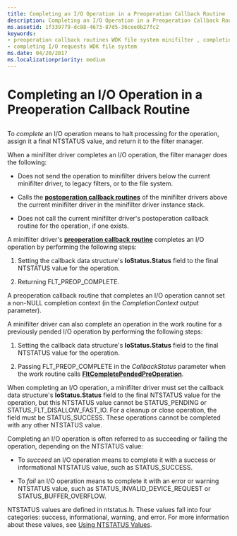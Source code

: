 ```yaml
---
title: Completing an I/O Operation in a Preoperation Callback Routine
description: Completing an I/O Operation in a Preoperation Callback Routine
ms.assetid: 1f339779-dc88-4673-87d5-36cee0b27fc2
keywords:
- preoperation callback routines WDK file system minifilter , completing I/O operations
- completing I/O requests WDK file system
ms.date: 04/20/2017
ms.localizationpriority: medium
---
```


# Completing an I/O Operation in a Preoperation Callback Routine


## <span id="ddk_completing_an_io_operation_in_a_preoperation_callback_routine_if"></span><span id="DDK_COMPLETING_AN_IO_OPERATION_IN_A_PREOPERATION_CALLBACK_ROUTINE_IF"></span>


To *complete* an I/O operation means to halt processing for the operation, assign it a final NTSTATUS value, and return it to the filter manager.

When a minifilter driver completes an I/O operation, the filter manager does the following:

-   Does not send the operation to minifilter drivers below the current minifilter driver, to legacy filters, or to the file system.

-   Calls the [**postoperation callback routines**](https://msdn.microsoft.com/library/windows/hardware/ff551107) of the minifilter drivers above the current minifilter driver in the minifilter driver instance stack.

-   Does not call the current minifilter driver's postoperation callback routine for the operation, if one exists.

A minifilter driver's [**preoperation callback routine**](https://msdn.microsoft.com/library/windows/hardware/ff551109) completes an I/O operation by performing the following steps:

1.  Setting the callback data structure's **IoStatus.Status** field to the final NTSTATUS value for the operation.

2.  Returning FLT\_PREOP\_COMPLETE.

A preoperation callback routine that completes an I/O operation cannot set a non-NULL completion context (in the *CompletionContext* output parameter).

A minifilter driver can also complete an operation in the work routine for a previously pended I/O operation by performing the following steps:

1.  Setting the callback data structure's **IoStatus.Status** field to the final NTSTATUS value for the operation.

2.  Passing FLT\_PREOP\_COMPLETE in the *CallbackStatus* parameter when the work routine calls [**FltCompletePendedPreOperation**](https://msdn.microsoft.com/library/windows/hardware/ff541913).

When completing an I/O operation, a minifilter driver must set the callback data structure's **IoStatus.Status** field to the final NTSTATUS value for the operation, but this NTSTATUS value cannot be STATUS\_PENDING or STATUS\_FLT\_DISALLOW\_FAST\_IO. For a cleanup or close operation, the field must be STATUS\_SUCCESS. These operations cannot be completed with any other NTSTATUS value.

Completing an I/O operation is often referred to as succeeding or failing the operation, depending on the NTSTATUS value:

-   To *succeed* an I/O operation means to complete it with a success or informational NTSTATUS value, such as STATUS\_SUCCESS.

-   To *fail* an I/O operation means to complete it with an error or warning NTSTATUS value, such as STATUS\_INVALID\_DEVICE\_REQUEST or STATUS\_BUFFER\_OVERFLOW.

NTSTATUS values are defined in ntstatus.h. These values fall into four categories: success, informational, warning, and error. For more information about these values, see [Using NTSTATUS Values](https://msdn.microsoft.com/library/windows/hardware/ff565436).

 

 




